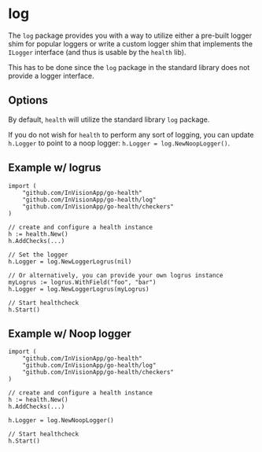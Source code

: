 log
===
The `log` package provides you with a way to utilize either a pre-built logger shim for popular loggers or write a custom logger shim that implements the `ILogger` interface (and thus is usable by the `health` lib).

This has to be done since the `log` package in the standard library does not provide a logger interface.

## Options
By default, `health` will utilize the standard library `log` package.

If you do not wish for `health` to perform any sort of logging, you can update `h.Logger` to point to a noop logger: `h.Logger = log.NewNoopLogger()`.

## Example w/ logrus
```golang
import (
    "github.com/InVisionApp/go-health"
    "github.com/InVisionApp/go-health/log"
    "github.com/InVisionApp/go-health/checkers"
)

// create and configure a health instance
h := health.New()
h.AddChecks(...)

// Set the logger
h.Logger = log.NewLoggerLogrus(nil)

// Or alternatively, you can provide your own logrus instance
myLogrus := logrus.WithField("foo", "bar")
h.Logger = log.NewLoggerLogrus(myLogrus)

// Start healthcheck
h.Start()
```

## Example w/ Noop logger
```golang
import (
    "github.com/InVisionApp/go-health"
    "github.com/InVisionApp/go-health/log"
    "github.com/InVisionApp/go-health/checkers"
)

// create and configure a health instance
h := health.New()
h.AddChecks(...)

h.Logger = log.NewNoopLogger()

// Start healthcheck
h.Start()
```